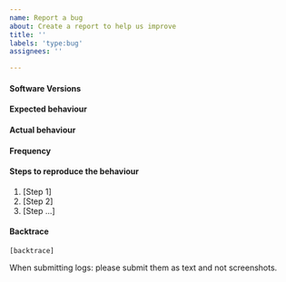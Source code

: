 ```yaml
---
name: Report a bug
about: Create a report to help us improve
title: ''
labels: 'type:bug'
assignees: ''

---
```


<!-- Have you done the following? -->
<!--   * Reproduced the issue in the latest version of the software -->
<!--   * Duplicate Issue check:  https://github.com/search?q=+is%3Aissue+repo%3Atronprotocol/java-tron -->

#### Software Versions
<!-- `java -jar FullNode.jar -v` -->

<!-- 
```
OS : Linux
JVM : Oracle Corporation 1.8.0_161 amd64
Git : b1fc2f0f2bd79527099bc3027b9aba165c2e20c2
Version : 4.7.4
Code : 18260
```
-->

#### Expected behaviour
<!--[What you expect to happen] -->


#### Actual behaviour
<!--[What you expect to happen] -->


#### Frequency
<!-- [What percentage of the time does it occur?] -->

#### Steps to reproduce the behaviour

1. [Step 1]
2. [Step 2]
3. [Step ...]

#### Backtrace

````
[backtrace]
````

When submitting logs: please submit them as text and not screenshots.
